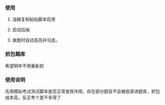 ### 使用

1. 油猴复制粘贴脚本启用

2. 启动后端

3. 做题时自动高亮并勾选，

### 抓包题库

希望明年不用重新抓

### 使用说明

先用模拟考试测试脚本是否正常发挥作用，存在部分题目不会被收录进题库，抓包成本高，反正考个差不多得了
